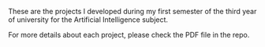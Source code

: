 
These are the projects I developed during my first semester of the third year of university for the Artificial Intelligence subject.

For more details about each project, please check the PDF file in the repo. 
